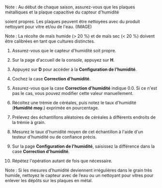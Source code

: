 <?xml version="1.0" encoding="UTF-8"?><?workdir /C:\Users\amaya\Desktop\test_adaptation_reecriture\temp\webhelp-responsive\oxygen_dita_temp\test_adaptation_reecriture?><?workdir-uri file:/C:/Users/amaya/Desktop/test_adaptation_reecriture/temp/webhelp-responsive/oxygen_dita_temp/test_adaptation_reecriture/?><?path2project?><?path2project-uri ./?><?path2rootmap-uri ./?><topic xmlns:dita-ot="http://dita-ot.sourceforge.net/ns/201007/dita-ot" xmlns:ditaarch="http://dita.oasis-open.org/architecture/2005/" class="- topic/topic " ditaarch:DITAArchVersion="1.2" domains="(topic hi-d) (topic ut-d) (topic indexing-d) (topic hazard-d) (topic abbrev-d) (topic pr-d) (topic sw-d) (topic ui-d)" id="correction-et-calibrage-de-lhumidité" xtrf="file:/C:/Users/amaya/Desktop/test_adaptation_reecriture/correction_calibrage_humidite.md" xtrc="topic:1;181:15" specializations=""><title class="- topic/title " xtrf="file:/C:/Users/amaya/Desktop/test_adaptation_reecriture/correction_calibrage_humidite.md" xtrc="title:1;181:15">Correction et calibrage de l'humidité</title><body class="- topic/body " xtrf="file:/C:/Users/amaya/Desktop/test_adaptation_reecriture/correction_calibrage_humidite.md" xtrc="body:1;181:15"><lq class="- topic/lq " xtrf="file:/C:/Users/amaya/Desktop/test_adaptation_reecriture/correction_calibrage_humidite.md" xtrc="lq:1;181:15"><p class="- topic/p " xtrf="file:/C:/Users/amaya/Desktop/test_adaptation_reecriture/correction_calibrage_humidite.md" xtrc="p:1;181:15">Note : Au début de chaque saison, assurez-vous que les plaques métalliques et la plaque capacitive du capteur d'humidité
soient propres. Les plaques peuvent être nettoyées avec du produit nettoyant pour vitre et/ou de l'eau. (IMAGE)</p></lq><lq class="- topic/lq " xtrf="file:/C:/Users/amaya/Desktop/test_adaptation_reecriture/correction_calibrage_humidite.md" xtrc="lq:2;181:15"><p class="- topic/p " xtrf="file:/C:/Users/amaya/Desktop/test_adaptation_reecriture/correction_calibrage_humidite.md" xtrc="p:2;181:15">Note : La récolte de maïs humide (&gt; 20 %) et de maïs sec (&lt; 20 %) doivent
être calibrées en tant que cultures distinctes.</p></lq><ol class="- topic/ol " xtrf="file:/C:/Users/amaya/Desktop/test_adaptation_reecriture/correction_calibrage_humidite.md" xtrc="ol:1;181:15"><li class="- topic/li " xtrf="file:/C:/Users/amaya/Desktop/test_adaptation_reecriture/correction_calibrage_humidite.md" xtrc="li:1;181:15"><p class="- topic/p " xtrf="file:/C:/Users/amaya/Desktop/test_adaptation_reecriture/correction_calibrage_humidite.md" xtrc="p:3;181:15">Assurez-vous que le capteur d'humidité soit propre.</p></li><li class="- topic/li " xtrf="file:/C:/Users/amaya/Desktop/test_adaptation_reecriture/correction_calibrage_humidite.md" xtrc="li:2;181:15"><p class="- topic/p " xtrf="file:/C:/Users/amaya/Desktop/test_adaptation_reecriture/correction_calibrage_humidite.md" xtrc="p:4;181:15">Sur la page d'accueil de la console, appuyez sur <b class="+ topic/ph hi-d/b " xtrf="file:/C:/Users/amaya/Desktop/test_adaptation_reecriture/correction_calibrage_humidite.md" xtrc="b:1;181:15">H</b>.</p></li><li class="- topic/li " xtrf="file:/C:/Users/amaya/Desktop/test_adaptation_reecriture/correction_calibrage_humidite.md" xtrc="li:3;181:15"><p class="- topic/p " xtrf="file:/C:/Users/amaya/Desktop/test_adaptation_reecriture/correction_calibrage_humidite.md" xtrc="p:5;181:15">Appuyez sur <b class="+ topic/ph hi-d/b " xtrf="file:/C:/Users/amaya/Desktop/test_adaptation_reecriture/correction_calibrage_humidite.md" xtrc="b:2;181:15">D</b> pour accéder à la <b class="+ topic/ph hi-d/b " xtrf="file:/C:/Users/amaya/Desktop/test_adaptation_reecriture/correction_calibrage_humidite.md" xtrc="b:3;181:15">Configuration de l'humidité</b>.</p></li><li class="- topic/li " xtrf="file:/C:/Users/amaya/Desktop/test_adaptation_reecriture/correction_calibrage_humidite.md" xtrc="li:4;181:15"><p class="- topic/p " xtrf="file:/C:/Users/amaya/Desktop/test_adaptation_reecriture/correction_calibrage_humidite.md" xtrc="p:6;181:15">Cochez la case <b class="+ topic/ph hi-d/b " xtrf="file:/C:/Users/amaya/Desktop/test_adaptation_reecriture/correction_calibrage_humidite.md" xtrc="b:4;181:15">Correction d'humidité</b>.</p></li><li class="- topic/li " xtrf="file:/C:/Users/amaya/Desktop/test_adaptation_reecriture/correction_calibrage_humidite.md" xtrc="li:5;181:15"><p class="- topic/p " xtrf="file:/C:/Users/amaya/Desktop/test_adaptation_reecriture/correction_calibrage_humidite.md" xtrc="p:7;181:15">Assurez-vous que la case <b class="+ topic/ph hi-d/b " xtrf="file:/C:/Users/amaya/Desktop/test_adaptation_reecriture/correction_calibrage_humidite.md" xtrc="b:5;181:15">Correction d'humidité</b> indique 0.0. Si ce
n'est pas le cas, vous pouvez modifier cette valeur manuellement.</p></li><li class="- topic/li " xtrf="file:/C:/Users/amaya/Desktop/test_adaptation_reecriture/correction_calibrage_humidite.md" xtrc="li:6;181:15"><p class="- topic/p " xtrf="file:/C:/Users/amaya/Desktop/test_adaptation_reecriture/correction_calibrage_humidite.md" xtrc="p:8;181:15">Récoltez une trémie de céréales, puis notez le taux d'humidité
(<b class="+ topic/ph hi-d/b " xtrf="file:/C:/Users/amaya/Desktop/test_adaptation_reecriture/correction_calibrage_humidite.md" xtrc="b:6;181:15">Humidité moy.</b>) exprimée en pourcentage.</p></li><li class="- topic/li " xtrf="file:/C:/Users/amaya/Desktop/test_adaptation_reecriture/correction_calibrage_humidite.md" xtrc="li:7;181:15"><p class="- topic/p " xtrf="file:/C:/Users/amaya/Desktop/test_adaptation_reecriture/correction_calibrage_humidite.md" xtrc="p:9;181:15">Prélevez des échantillons aléatoires de céréales à différents endroits
de la trémie à grain.</p></li><li class="- topic/li " xtrf="file:/C:/Users/amaya/Desktop/test_adaptation_reecriture/correction_calibrage_humidite.md" xtrc="li:8;181:15"><p class="- topic/p " xtrf="file:/C:/Users/amaya/Desktop/test_adaptation_reecriture/correction_calibrage_humidite.md" xtrc="p:10;181:15">Mesurez le taux d'humidité moyen de cet échantillon à l'aide d'un testeur
d'humidité ou de confiance précis.</p></li><li class="- topic/li " xtrf="file:/C:/Users/amaya/Desktop/test_adaptation_reecriture/correction_calibrage_humidite.md" xtrc="li:9;181:15"><p class="- topic/p " xtrf="file:/C:/Users/amaya/Desktop/test_adaptation_reecriture/correction_calibrage_humidite.md" xtrc="p:11;181:15">Sur la page <b class="+ topic/ph hi-d/b " xtrf="file:/C:/Users/amaya/Desktop/test_adaptation_reecriture/correction_calibrage_humidite.md" xtrc="b:7;181:15">Configuration de l'humidité</b>, saisissez la différence
dans la case <b class="+ topic/ph hi-d/b " xtrf="file:/C:/Users/amaya/Desktop/test_adaptation_reecriture/correction_calibrage_humidite.md" xtrc="b:8;181:15">Correction d'humidité</b>.</p></li><li class="- topic/li " xtrf="file:/C:/Users/amaya/Desktop/test_adaptation_reecriture/correction_calibrage_humidite.md" xtrc="li:10;181:15"><p class="- topic/p " xtrf="file:/C:/Users/amaya/Desktop/test_adaptation_reecriture/correction_calibrage_humidite.md" xtrc="p:12;181:15">Répétez l'opération autant de fois que nécessaire.</p></li></ol><lq class="- topic/lq " xtrf="file:/C:/Users/amaya/Desktop/test_adaptation_reecriture/correction_calibrage_humidite.md" xtrc="lq:3;181:15"><p class="- topic/p " xtrf="file:/C:/Users/amaya/Desktop/test_adaptation_reecriture/correction_calibrage_humidite.md" xtrc="p:13;181:15">Note : Si les mesures d’humidité deviennent irrégulières dans le grain très
humide, nettoyez le capteur avec de l’eau ou un nettoyant pour vitres
pour enlever les dépôts sur les plaques en métal.</p></lq></body></topic>